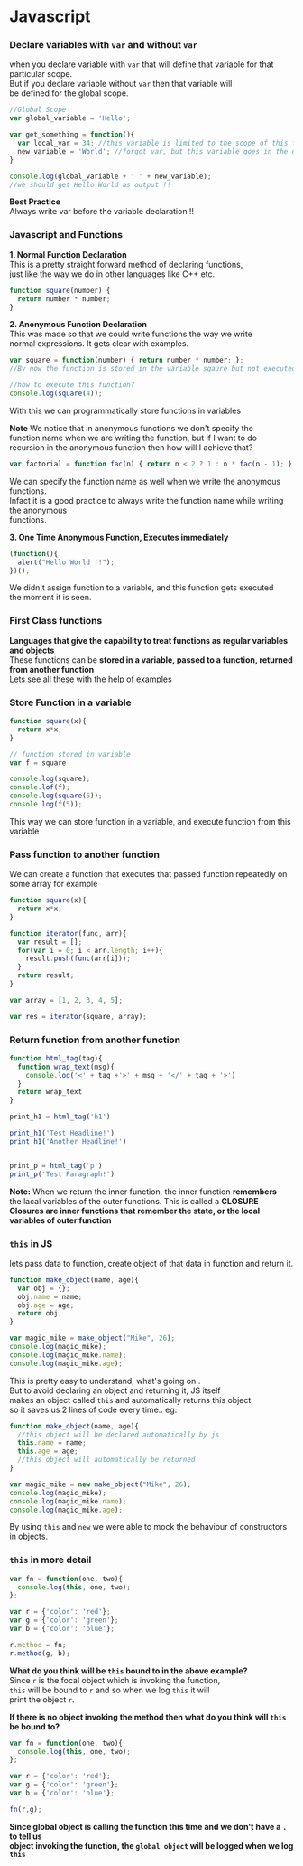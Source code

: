 # Javascript  

### Declare variables with `var` and without `var`

when you declare variable with `var` that will define that variable for that  
particular scope.  
But if you declare variable without `var` then that variable will  
be defined for the global scope.  
```javascript
//Global Scope
var global_variable = 'Hello';

var get_something = function(){
  var local_var = 34; //this variable is limited to the scope of this function
  new_variable = 'World'; //forgot var, but this variable goes in the global scope and not limited to the scope of this function
}

console.log(global_variable + ' ' + new_variable);
//we should get Hello World as output !!
```

**Best Practice**  
Always write var before the variable declaration !!  

### Javascript and Functions

**1. Normal Function Declaration**  
This is a pretty straight forward method of declaring functions,  
just like the way we do in other languages like C++ etc.  

```javascript
function square(number) {
  return number * number;
}
```

**2. Anonymous Function Declaration**  
This was made so that we could write functions the way we write  
normal expressions. It gets clear with examples.  

```javascript
var square = function(number) { return number * number; }; 
//By now the function is stored in the variable sqaure but not executed yet.

//how to execute this function?
console.log(square(4));
```
With this we can programmatically store functions in variables  

**Note** We notice that in anonymous functions we don't specify the  
function name when we are writing the function, but if I want to do  
recursion in the anonymous function then how will I achieve that?  

```javascript
var factorial = function fac(n) { return n < 2 ? 1 : n * fac(n - 1); };
```

We can specify the function name as well when we write the anonymous functions.  
Infact it is a good practice to always write the function name while writing the anonymous  
functions.  

**3. One Time Anonymous Function, Executes immediately**  

```javascript
(function(){
  alert("Hello World !!");
})();
```
We didn't assign function to a variable, and this function gets executed  
the moment it is seen.  

### First Class functions 

**Languages that give the capability to treat functions as regular variables and objects**  
These functions can be **stored in a variable, passed to a function, returned from another function**  
Lets see all these with the help of examples  

### Store Function in a variable  

```javascript
function square(x){
  return x*x;
}

// function stored in variable
var f = square  

console.log(square);
console.lof(f);
console.log(square(5));
console.log(f(5));
```
This way we can store function in a variable, and execute function from this variable  

### Pass function to another function

We can create a function that executes that passed function repeatedly on some array for example  
```javascript
function square(x){
  return x*x;
}

function iterator(func, arr){
  var result = [];
  for(var i = 0; i < arr.length; i++){
    result.push(func(arr[i]));
  }
  return result;
}

var array = [1, 2, 3, 4, 5];

var res = iterator(square, array);
```

### Return function from another function  

```javascript
function html_tag(tag){
  function wrap_text(msg){
    console.log('<' + tag +'>' + msg + '</' + tag + '>')
  }
  return wrap_text
}

print_h1 = html_tag('h1')

print_h1('Test Headline!')
print_h1('Another Headline!')


print_p = html_tag('p')
print_p('Test Paragraph!')
```
**Note:** When we return the inner function, the inner function **remembers**  
the lacal variables of the outer functions. This is called a **CLOSURE**  
**Closures are inner functions that remember the state, or the local variables of outer function**

### `this` in JS

lets pass data to function, create object of that data in function and return it.  
```javascript
function make_object(name, age){
  var obj = {};
  obj.name = name;
  obj.age = age;
  return obj;
}

var magic_mike = make_object("Mike", 26);
console.log(magic_mike);
console.log(magic_mike.name);
console.log(magic_mike.age);
```

This is pretty easy to understand, what's going on..  
But to avoid declaring an object and returning it, JS itself  
makes an object called `this` and automatically returns this object  
so it saves us 2 lines of code every time.. eg:  
```javascript
function make_object(name, age){
  //this object will be declared automatically by js
  this.name = name;
  this.age = age;
  //this object will automatically be returned
}

var magic_mike = new make_object("Mike", 26);
console.log(magic_mike);
console.log(magic_mike.name);
console.log(magic_mike.age);
```
By using `this` and `new` we were able to mock the behaviour of constructors in objects.

### `this` in more detail

```javascript
var fn = function(one, two){
  console.log(this, one, two);
};

var r = {'color': 'red'};
var g = {'color': 'green'};
var b = {'color': 'blue'};

r.method = fn;
r.method(g, b);
```

**What do you think will be `this` bound to in the above example?**  
Since `r` is the focal object which is invoking the function,  
`this` will be bound to `r` and so when we log `this` it will  
print the object `r`.  

**If there is no object invoking the method then what do you think will `this` be bound to?**  
```javascript
var fn = function(one, two){
  console.log(this, one, two);
};

var r = {'color': 'red'};
var g = {'color': 'green'};
var b = {'color': 'blue'};

fn(r,g);
```
**Since global object is calling the function this time and we don't have a `.` to tell us  
object invoking the function, the `global object` will be logged when we log `this`**


